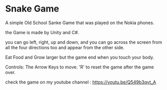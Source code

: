 # Snake Game

A simple Old School Sanke Game that was played on the Nokia phones.

the Game is made by Unity and C#.

you can go left, right, up and down, and you can go across the screen from all the four directions too and appear from the other side.

Eat Food and Grow larger but the game end when you touch your body.

Controls: 
The Arrow Keys to move.
'R' to reset the game after the game over.

check the game on my youtube channel : https://youtu.be/Q549b3qvt_A
